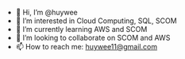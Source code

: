 - 👋 Hi, I’m @huywee
- 👀 I’m interested in Cloud Computing, SQL, SCOM
- 🌱 I’m currently learning AWS and SCOM
- 💞️ I’m looking to collaborate on SCOM and AWS
- 📫 How to reach me: huywee11@gmail.com

<!---
huywee/huywee is a ✨ special ✨ repository because its `README.md` (this file) appears on your GitHub profile.
You can click the Preview link to take a look at your changes.
--->
